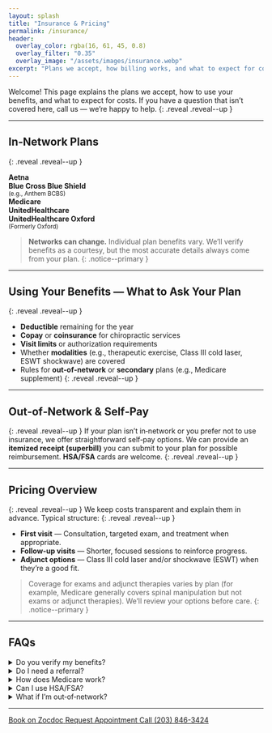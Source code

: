 ```yaml
---
layout: splash
title: "Insurance & Pricing"
permalink: /insurance/
header:
  overlay_color: rgba(16, 61, 45, 0.8)
  overlay_filter: "0.35"
  overlay_image: "/assets/images/insurance.webp"
excerpt: "Plans we accept, how billing works, and what to expect for costs."
---
```


Welcome! This page explains the plans we accept, how to use your benefits, and what to expect for costs. If you have a question that isn’t covered here, call us — we’re happy to help.
{: .reveal .reveal--up }

---

## In‑Network Plans
{: .reveal .reveal--up }
<div id="insurance-cards" class="reveal reveal--up">
  <div class="card"><strong>Aetna</strong></div>
  <div class="card"><strong>Blue Cross Blue Shield</strong> <br><small>(e.g., Anthem BCBS)</small></div>
  <div class="card"><strong>Medicare</strong></div>
  <div class="card"><strong>UnitedHealthcare</strong></div>
  <div class="card"><strong>UnitedHealthcare Oxford</strong> <br><small>(Formerly Oxford)</small></div>
</div>

> **Networks can change.** Individual plan benefits vary. We’ll verify benefits as a courtesy, but the most accurate details always come from your plan.
{: .notice--primary }

---

## Using Your Benefits — What to Ask Your Plan
{: .reveal .reveal--up }
- **Deductible** remaining for the year
- **Copay** or **coinsurance** for chiropractic services
- **Visit limits** or authorization requirements
- Whether **modalities** (e.g., therapeutic exercise, Class III cold laser, ESWT shockwave) are covered
- Rules for **out‑of‑network** or **secondary** plans (e.g., Medicare supplement)
{: .reveal .reveal--up }

---

## Out‑of‑Network & Self‑Pay
{: .reveal .reveal--up }
If your plan isn’t in‑network or you prefer not to use insurance, we offer straightforward self‑pay options. We can provide an **itemized receipt (superbill)** you can submit to your plan for possible reimbursement. **HSA/FSA** cards are welcome.
{: .reveal .reveal--up }

---

## Pricing Overview
{: .reveal .reveal--up }
We keep costs transparent and explain them in advance. Typical structure:
{: .reveal .reveal--up }

- **First visit** — Consultation, targeted exam, and treatment when appropriate.
- **Follow‑up visits** — Shorter, focused sessions to reinforce progress.
- **Adjunct options** — Class III cold laser and/or shockwave (ESWT) when they’re a good fit.

> Coverage for exams and adjunct therapies varies by plan (for example, Medicare generally covers spinal manipulation but not exams or adjunct therapies). We’ll review your options before care.
{: .notice--primary }

---

## FAQs

<div class="faq">
  <details class="reveal reveal--up">
    <summary>Do you verify my benefits?</summary>
    <div class="faq__content">
      Yes — we check benefits as a <strong>courtesy</strong> so you have a clear estimate. Final responsibility rests with the member, so we also recommend calling the number on your card for the most accurate details.
    </div>
  </details>

  <details class="reveal reveal--up">
    <summary>Do I need a referral?</summary>
    <div class="faq__content">
      Most plans don’t require a referral for chiropractic, but some do. If your plan lists a PCP gatekeeper or requires pre‑authorization, please confirm with your insurer.
    </div>
  </details>

  <details class="reveal reveal--up">
    <summary>How does Medicare work?</summary>
    <div class="faq__content">
      Medicare typically covers chiropractic <strong>spinal manipulation</strong> when medically necessary. <strong>Exams and adjunct therapies</strong> (e.g., laser, shockwave, therapeutic exercise) are generally <strong>not covered</strong> by Medicare and may be self‑pay. A Medicare supplement/secondary plan may help with some costs. We’ll explain your options before care.
    </div>
  </details>

  <details class="reveal reveal--up">
    <summary>Can I use HSA/FSA?</summary>
    <div class="faq__content">
      Yes. We accept HSA/FSA cards and can provide itemized receipts for your records.
    </div>
  </details>

  <details class="reveal reveal--up">
    <summary>What if I’m out‑of‑network?</summary>
    <div class="faq__content">
      You can self‑pay and we’ll provide a <strong>superbill</strong> you can submit to your plan. Many patients receive partial reimbursement depending on their out‑of‑network benefits.
    </div>
  </details>
</div>

---

<div class="contact-actions reveal reveal--up">
  <a href="https://www.zocdoc.com/practice/cranbury-chiropractic-center-43835" class="btn">
    <span class="btn-label">Book on Zocdoc</span>
  </a>
  <a href="{{ '/contact/' | relative_url }}" class="btn">
    <span class="btn-label">Request Appointment</span>
  </a>
  <a href="tel:+12038463424" class="btn">
    <span class="btn-label">Call (203) 846-3424</span>
  </a>
</div>